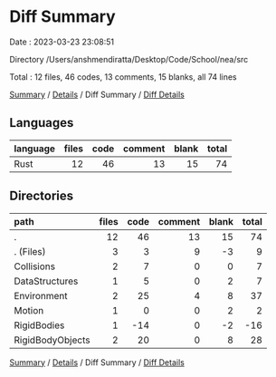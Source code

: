 # Diff Summary

Date : 2023-03-23 23:08:51

Directory /Users/anshmendiratta/Desktop/Code/School/nea/src

Total : 12 files,  46 codes, 13 comments, 15 blanks, all 74 lines

[Summary](results.md) / [Details](details.md) / Diff Summary / [Diff Details](diff-details.md)

## Languages
| language | files | code | comment | blank | total |
| :--- | ---: | ---: | ---: | ---: | ---: |
| Rust | 12 | 46 | 13 | 15 | 74 |

## Directories
| path | files | code | comment | blank | total |
| :--- | ---: | ---: | ---: | ---: | ---: |
| . | 12 | 46 | 13 | 15 | 74 |
| . (Files) | 3 | 3 | 9 | -3 | 9 |
| Collisions | 2 | 7 | 0 | 0 | 7 |
| DataStructures | 1 | 5 | 0 | 2 | 7 |
| Environment | 2 | 25 | 4 | 8 | 37 |
| Motion | 1 | 0 | 0 | 2 | 2 |
| RigidBodies | 1 | -14 | 0 | -2 | -16 |
| RigidBodyObjects | 2 | 20 | 0 | 8 | 28 |

[Summary](results.md) / [Details](details.md) / Diff Summary / [Diff Details](diff-details.md)